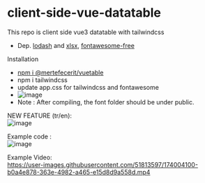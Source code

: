 # client-side-vue-datatable
This repo is client side vue3 datatable with tailwindcss
- Dep. [lodash](https://lodash.com/) and [xlsx](https://www.npmjs.com/package/xlsx), [fontawesome-free]( https://www.npmjs.com/package/@fortawesome/fontawesome-free)


Installation
- [npm i @mertefecerit/vuetable](https://www.npmjs.com/package/@mertefecerit/vuetable)
- npm i tailwindcss
- update app.css for tailwindcss and fontawesome
- ![image](https://user-images.githubusercontent.com/51813597/173995398-e7137383-b729-49b6-82ff-4453b941d090.png)
- Note : After compiling, the font folder should be under public.


NEW FEATURE (tr/en):<br>
![image](https://user-images.githubusercontent.com/51813597/174000603-a586aa8e-ab97-44c2-a622-a533f110ecdb.png)

Example code :<br>
![image](https://user-images.githubusercontent.com/51813597/173856902-ce608c9d-a0a8-4766-b9a6-75a9562148e1.png)

Example Video: <br>
https://user-images.githubusercontent.com/51813597/174004100-b0a4e878-363e-4982-a465-e15d8d9a558d.mp4
